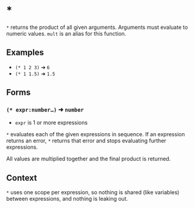 # *

`*` returns the product of all given arguments. Arguments must evaluate to numeric
values. `mult` is an alias for this function.

## Examples

* `(* 1 2 3)` ➜ `6`
* `(* 1 1.5)` ➜ `1.5`

## Forms

### `(* expr:number…)` ➜ `number`

* `expr` is 1 or more expressions

`*` evaluates each of the given expressions in sequence. If an expression returns
an error, `*` returns that error and stops evaluating further expressions.

All values are multiplied together and the final product is returned.

## Context

`*` uses one scope per expression, so nothing is shared (like variables) between
expressions, and nothing is leaking out.
